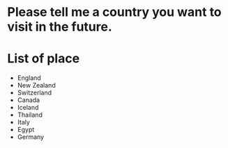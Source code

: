 # Please tell me a country you want to visit in the future.

# List of place
- England
- New Zealand
- Switzerland
- Canada
- Iceland
- Thailand
- Italy
- Egypt
- Germany
